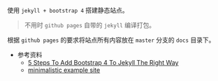 使用 `jekyll + bootstrap 4` 搭建静态站点。

> 不用时 `github pages` 自带的 `jekyll` 编译打包。

根据 `github pages` 的要求将站点所有内容放在 `master` 分支的 `docs` 目录下。

- 参考资料
  - [5 Steps To Add Bootstrap 4 To Jekyll The Right Way](https://simpleit.rocks/ruby/jekyll/tutorials/how-to-add-bootstrap-4-to-jekyll-the-right-way/)
  - [minimalistic example site](https://github.com/marcanuy/jekyll-bootstrap4)